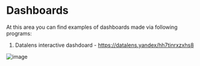 # Dashboards
At this area you can find examples of dashboards made via following programs:

1. Datalens interactive dashdoard - https://datalens.yandex/hh7tinrxzxhs8

![image](https://github.com/kioneta/Dashboards/assets/110675077/dbbc04b2-a6b2-48d7-beb1-3c2914dcba69)

